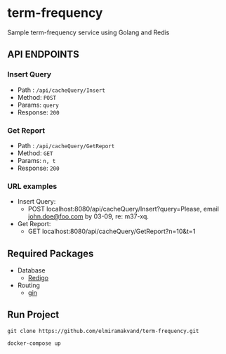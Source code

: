# term-frequency
Sample term-frequency service using Golang and Redis

## API ENDPOINTS

### Insert Query
- Path : `/api/cacheQuery/Insert`
- Method: `POST`
- Params: `query`
- Response: `200`

### Get Report
- Path : `/api/cacheQuery/GetReport`
- Method: `GET`
- Params: `n, t`
- Response: `200`

### URL examples
* Insert Query:
    * POST   localhost:8080/api/cacheQuery/Insert?query=Please, email john.doe@foo.com by 03-09, re: m37-xq.
* Get Report:
    * GET    localhost:8080/api/cacheQuery/GetReport?n=10&t=1

## Required Packages
- Database
    * [Redigo](https://github.com/gomodule/redigo)
- Routing
    * [gin](https://github.com/gin-gonic/gin)

## Run Project

```
git clone https://github.com/elmiramakvand/term-frequency.git

docker-compose up
```
